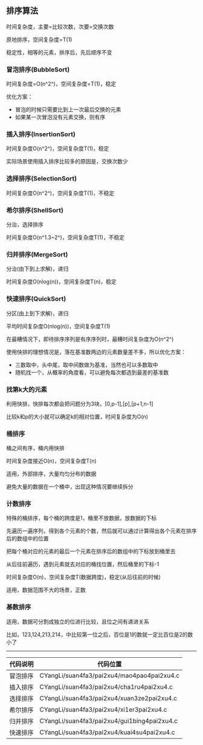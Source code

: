 ## 排序算法

时间复杂度，主要=比较次数，次要=交换次数

原地排序，空间复杂度=T(1)

稳定性，相等的元素，排序后，先后顺序不变

### 冒泡排序(BubbleSort)

时间复杂度=O(n^2^)，空间复杂度=T(1)，稳定

优化方案：

- 冒泡的时候只需要比到上一次最后交换的元素
- 如果某一次冒泡没有元素交换，则有序

### 插入排序(InsertionSort)

时间复杂度O(n^2^)，空间复杂度T(1)，稳定

实际场景使用插入排序比较多的原因是，交换次数少

### 选择排序(SelectionSort)

时间复杂度O(n^2^)，空间复杂度T(1)，不稳定

### 希尔排序(ShellSort)

分治，选择排序

时间复杂度O(n^1.3~2^)，空间复杂度T(1)，不稳定

### 归并排序(MergeSort)

分治(由下到上求解)，递归

时间复杂度O(nlog(n))，空间复杂度T(n)，稳定

### 快速排序(QuickSort)

分区(由上到下求解)，递归

平均时间复杂度O(nlog(n))​，空间复杂度T(1)

在最糟情况下，即待排序序列是有序序列时，最糟时间复杂度为O(n^2^)​

使用快排的理想情况是，落在基准数两边的元素数量差不多，所以优化方案：

- 三数取中，头中尾，取中间数做为基准，当然也可以多数取中
- 随机找一个，从概率的角度看，可以避免每次都选到最差的基准数

### 找第k大的元素

利用快排，快排每次都会把问题分为3块，[0,p-1],[p],[p+1,n-1]

比较k和p的大小就可以确定k的相对位置，时间复杂度为O(n)

### 桶排序

桶之间有序，桶内用快排

时间复杂度接近O(n)，空间复杂度T(n)

适用，外部排序，大量均匀分布的数据

避免大量的数据在一个桶中，出现这种情况要继续拆分

### 计数排序

特殊的桶排序，每个桶的跨度是1，桶里不放数据，放数据的下标

先遍历一遍序列，得到各个元素的个数，然后就可以通过计算得出各个元素在排序后的数组中的位置

把每个桶对应的元素的最后一个元素在排序后的数组中的下标放到桶里去

从后往前遍历，遇到元素就去对应的桶找位置，然后桶里的下标-1

时间复杂度O(n)，空间复杂度T(数据跨度)，稳定(从后往前的时候)

适用，数据范围不大的场景，正数

### 基数排序

适用，数据可分割成独立的位进行比较，且位之间有递进关系

比如，123,124,213,214，中比较第一位之后，百位是1的数就一定比百位是2的数小了

---

| 代码说明 | 代码位置                                    |
| -------- | ------------------------------------------- |
| 冒泡排序 | CYangLi/suan4fa3/pai2xu4/mao4pao4pai2xu4.c  |
| 插入排序 | CYangLi/suan4fa3/pai2xu4/cha1ru4pai2xu4.c   |
| 选择排序 | CYangLi/suan4fa3/pai2xu4/xuan3ze2pai2xu4.c  |
| 希尔排序 | CYangLi/suan4fa3/pai2xu4/xi1er3pai2xu4.c    |
| 归并排序 | CYangLi/suan4fa3/pai2xu4/gui1bing4pai2xu4.c |
| 快速排序 | CYangLi/suan4fa3/pai2xu4/kuai4su4pai2xu4.c  |